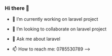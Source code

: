 ### Hi there 👋

- 🔭 I’m currently working on laravel project

- 👯 I’m looking to collaborate on laravel project
- 💬 Ask me about laravel
- 📫 How to reach me: 0785530789
-->
